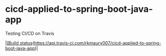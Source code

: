 # cicd-applied-to-spring-boot-java-app
Testing CI/CD on Travis

[|(Build status](https://api.travis-ci.com/rkmaury007/cicd-applied-to-spring-boot-java-app.svg)(https://api.travis-ci.com/rkmaury007/cicd-applied-to-spring-boot-java-app)|

